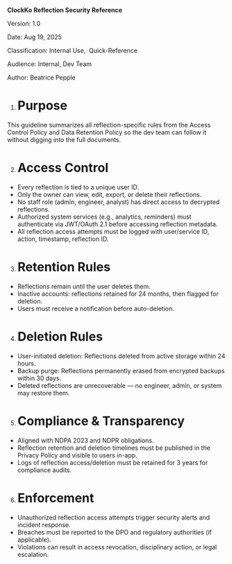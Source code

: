 **ClockKo Reflection Security Reference**

Version: 1.0

Date: Aug 19, 2025

Classification: Internal Use,  Quick-Reference

Audience: Internal, Dev Team

Author: Beatrice Pepple

1.  # Purpose 

This guideline summarizes all reflection-specific rules from the Access Control Policy and Data Retention Policy so the dev team can follow it without digging into the full documents.

2.  # Access Control

- Every reflection is tied to a unique user ID.
- Only the owner can view, edit, export, or delete their reflections.
- No staff role (admin, engineer, analyst) has direct access to decrypted reflections.
- Authorized system services (e.g., analytics, reminders) must authenticate via JWT/OAuth 2.1 before accessing reflection metadata.
- All reflection access attempts must be logged with user/service ID, action, timestamp, reflection ID.

3.  # Retention Rules

- Reflections remain until the user deletes them.
- Inactive accounts: reflections retained for 24 months, then flagged for deletion.
- Users must receive a notification before auto-deletion.

4.  # Deletion Rules

- User-initiated deletion: Reflections deleted from active storage within 24 hours.
- Backup purge: Reflections permanently erased from encrypted backups within 30 days.
- Deleted reflections are unrecoverable — no engineer, admin, or system may restore them.

5.  # Compliance & Transparency

- Aligned with NDPA 2023 and NDPR obligations.
- Reflection retention and deletion timelines must be published in the Privacy Policy and visible to users in-app.
- Logs of reflection access/deletion must be retained for 3 years for compliance audits.

6.  # Enforcement

- Unauthorized reflection access attempts trigger security alerts and incident response.
- Breaches must be reported to the DPO and regulatory authorities (if applicable).
- Violations can result in access revocation, disciplinary action, or legal escalation.
